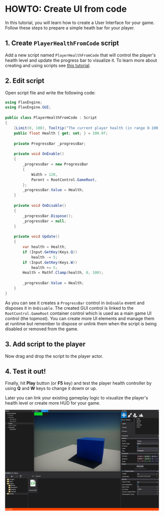 # HOWTO: Create UI from code

In this tutorial, you will learn how to create a User Interface for your game. Follow these steps to prepare a simple heath bar for your player.

## 1. Create `PlayerHealthFromCode` script

Add a new script named `PlayerHealthFromCode` that will control the player's health level and update the progress bar to visualize it. To learn more about creating and using scripts see [this tutorial](../../scripting/new-script.md).

## 2. Edit script

Open script file and write the following code:

```cs
using FlaxEngine;
using FlaxEngine.GUI;

public class PlayerHealthFromCode : Script
{
	[Limit(0, 100), Tooltip("The current player health (in range 0-100)")]
	public float Health { get; set; } = 100.0f;

	private ProgressBar _progressBar;

	private void OnEnable()
	{
		_progressBar = new ProgressBar
		{
			Width = 120,
			Parent = RootControl.GameRoot,
		};
		_progressBar.Value = Health;
	}

	private void OnDisable()
	{
		_progressBar.Dispose();
		_progressBar = null;
	}

	private void Update()
	{
		var health = Health;
		if (Input.GetKey(Keys.Q))
			health -= 5;
		if (Input.GetKey(Keys.W))
			health += 5;
		Health = Mathf.Clamp(health, 0, 100);

		_progressBar.Value = Health;
	}
}
```

As you can see it creates a `ProgressBar` control in `OnEnable` event and disposes it in `OnDisable`. The created GUI control is linked to the `RootControl.GameRoot` container control which is used as a main game UI control (the topmost).
You can create more UI elements and manage them at runtime but remember to dispose or unlink them when the script is being disabled or removed from the game.

## 3. Add script to the player

Now drag and drop the script to the player actor.

## 4. Test it out!

Finally, hit **Play** button (or **F5** key) and test the player health controller by using **Q** and **W** keys to change it dowm or up.

Later you can link your existing gameplay logic to visualize the player's health level or create more HUD for your game.

![Test Health Bar](media/test-progress-bar.png)

